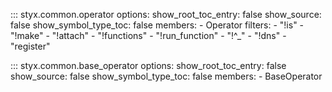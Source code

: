 ::: styx.common.operator
    options:
        show_root_toc_entry: false
        show_source: false
        show_symbol_type_toc: false
        members:
            - Operator
        filters:
            - "!is" 
            - "!make"
            - "!attach"
            - "!functions"
            - "!run_function"
            - "!^_"
            - "!dns"
            - "register"

::: styx.common.base_operator
    options:
        show_root_toc_entry: false
        show_source: false
        show_symbol_type_toc: false
    members:
        - BaseOperator